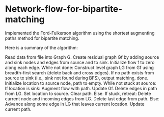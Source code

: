 # Network-flow-for-bipartite-matching
Implemented the Ford-Fulkerson algorithm using the shortest augmenting paths method for bipartite matching.

Here is a summary of the algorithm:

Read data from file into Graph G.
Create residual graph Gf by adding source and sink nodes and edges from source and to sink.
Initialize flow f to zero along each edge.
While not done:
	Construct level graph LG from Gf using breadth-first search (delete back and cross edges).
	If no path exists from source to sink (i.e., sink not found during BFS), output matching, done.
	Initialize location to source node, path to empty.
	While not stuck at source:
		If location is sink:
			Augment flow with path.
			Update Gf.
			Delete edges in path from LG.
			Set location to source.
			Clear path.
		Else:
			If stuck, retreat:
				Delete current node and incoming edges from LG.
				Delete last edge from path.
			Else:
				Advance along some edge in LG that leaves current location.
				Update current path.
